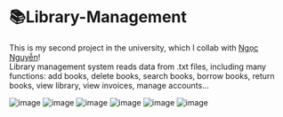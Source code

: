 # 📚Library-Management
This is my second project in the university, which I collab with <a href="https://github.com/Imsimonn">Ngọc Nguyễn</a>! </br>
Library management system reads data from .txt files, including many functions: add books, delete books, search books, borrow books, return books, view library, view invoices, manage accounts...<br/>

![image](https://user-images.githubusercontent.com/87054146/183076732-940518a4-ab7a-42d7-af08-67a70b57e256.png)
![image](https://user-images.githubusercontent.com/87054146/183076821-a402a39d-c6ca-4307-9e15-ea429629088e.png)
![image](https://user-images.githubusercontent.com/87054146/183076865-ab4bdd21-0bff-49bb-a34c-94c8d7d489d3.png)
![image](https://user-images.githubusercontent.com/87054146/183077112-263e7a07-25f5-4d70-9c2a-9b6c486dbba2.png)
![image](https://user-images.githubusercontent.com/87054146/183077277-5ab1c2a5-c143-4451-9b35-bb8ea0484099.png)
![image](https://user-images.githubusercontent.com/87054146/183077477-7b8f3d98-b3ec-49e2-b717-7cd3f8982551.png)
